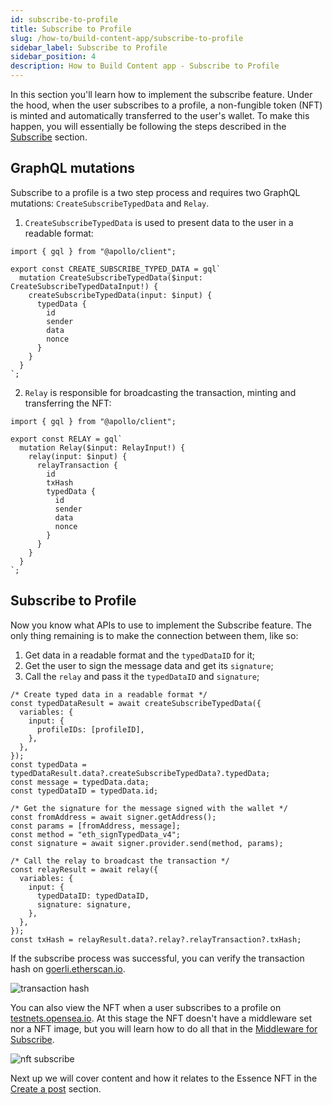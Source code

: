 ```yaml
---
id: subscribe-to-profile
title: Subscribe to Profile
slug: /how-to/build-content-app/subscribe-to-profile
sidebar_label: Subscribe to Profile
sidebar_position: 4
description: How to Build Content app - Subscribe to Profile
---
```


In this section you'll learn how to implement the subscribe feature. Under the hood, when the user subscribes to a profile, a non-fungible token (NFT) is minted and automatically transferred to the user's wallet.
To make this happen, you will essentially be following the steps described in the [Subscribe](/guides/mutation/subscribe) section.

## GraphQL mutations

Subscribe to a profile is a two step process and requires two GraphQL mutations: `CreateSubscribeTypedData` and `Relay`.

1. `CreateSubscribeTypedData` is used to present data to the user in a readable format:

```tsx title="graphql/CreateSubscribeTypedData.ts"
import { gql } from "@apollo/client";

export const CREATE_SUBSCRIBE_TYPED_DATA = gql`
  mutation CreateSubscribeTypedData($input: CreateSubscribeTypedDataInput!) {
    createSubscribeTypedData(input: $input) {
      typedData {
        id
        sender
        data
        nonce
      }
    }
  }
`;
```

2. `Relay` is responsible for broadcasting the transaction, minting and transferring the NFT:

```tsx title="graphql/Relay.ts"
import { gql } from "@apollo/client";

export const RELAY = gql`
  mutation Relay($input: RelayInput!) {
    relay(input: $input) {
      relayTransaction {
        id
        txHash
        typedData {
          id
          sender
          data
          nonce
        }
      }
    }
  }
`;
```

## Subscribe to Profile

Now you know what APIs to use to implement the Subscribe feature. The only thing remaining is to make the connection between them, like so:

1. Get data in a readable format and the `typedDataID` for it;
2. Get the user to sign the message data and get its `signature`;
3. Call the `relay` and pass it the `typedDataID` and `signature`;

```tsx title="components/SubscribeBtn.tsx"
/* Create typed data in a readable format */
const typedDataResult = await createSubscribeTypedData({
  variables: {
    input: {
      profileIDs: [profileID],
    },
  },
});
const typedData = typedDataResult.data?.createSubscribeTypedData?.typedData;
const message = typedData.data;
const typedDataID = typedData.id;

/* Get the signature for the message signed with the wallet */
const fromAddress = await signer.getAddress();
const params = [fromAddress, message];
const method = "eth_signTypedData_v4";
const signature = await signer.provider.send(method, params);

/* Call the relay to broadcast the transaction */
const relayResult = await relay({
  variables: {
    input: {
      typedDataID: typedDataID,
      signature: signature,
    },
  },
});
const txHash = relayResult.data?.relay?.relayTransaction?.txHash;
```

If the subscribe process was successful, you can verify the transaction hash on [goerli.etherscan.io](https://goerli.etherscan.io/).

![transaction hash](/img/v2/build-content-app-subscribe-to-profile-tx.png)

You can also view the NFT when a user subscribes to a profile on [testnets.opensea.io](testnets.opensea.io). At this stage the NFT doesn't have a middleware set nor a NFT image, but you will learn how to do all that in the [Middleware for Subscribe](/how-to/build-content-app/middleware-for-post).

![nft subscribe](/img/v2/build-content-app-subscribe-to-profile-nft.png)

Next up we will cover content and how it relates to the Essence NFT in the [Create a post](/how-to/build-content-app/create-a-post) section.
